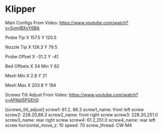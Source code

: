 # Klipper

Main Configs
From Video: https://www.youtube.com/watch?v=5vmjBXvY6BA		
		
Probe Tip	X	157.5
	Y	120.5
		
Nozzle Tip	X	126.3
	Y	79.5
		
Probe Offset	X	-31.2
	Y	-41
		
Bed Offsets	X	34
Min	Y	62
		
Mesh Min	X	2.8
	Y	21
		
Mesh Max	X	203.8
	Y	194

Screws Tilt Adjust
From Video: https://www.youtube.com/watch?v=APAbl5PGEh0


[screws_tilt_adjust]
screw1: 61.2, 86.3
screw1_name: front left screw
screw2: 228.20,86.3
screw2_name: front right screw
screw3: 228.20,251.0
screw3_name: rear right screw
screw4: 61.2,251.0
screw4_name: rear left screw
horizontal_move_z: 10
speed: 70
screw_thread: CW-M4
